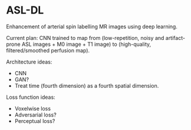 # ASL-DL

Enhancement of arterial spin labelling MR images using deep learning.

Current plan: CNN trained to map from (low-repetition, noisy and artifact-prone ASL images + M0 image + T1 image) to (high-quality, filtered/smoothed perfusion map).

Architecture ideas: 
* CNN
* GAN?
* Treat time (fourth dimension) as a fourth spatial dimension.

Loss function ideas: 
* Voxelwise loss
* Adversarial loss?
* Perceptual loss?


